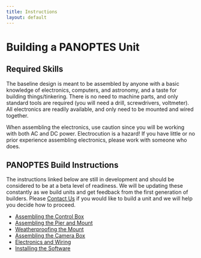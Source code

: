 ```yaml
---
title: Instructions
layout: default
---
```


# Building a PANOPTES Unit

## Required Skills

The baseline design is meant to be assembled by anyone with a basic knowledge of electronics, computers, and astronomy, and a taste for building things/tinkering. There is no need to machine parts, and only standard tools are required (you will need a drill, screwdrivers, voltmeter). All electronics are readily available, and only need to be mounted and wired together.

When assembling the electronics, use caution since you will be working with both AC and DC power.  Electrocution is a hazard!  If you have little or no prior experience assembling electronics, please work with someone who does.

## PANOPTES Build Instructions

The instructions linked below are still in development and should be considered to be at a beta level of readiness.  We will be updating these constantly as we build units and get feedback from the first generation of builders.  Please <a href="mailto:info@projectpanoptes.org">Contact Us</a> if you would like to build a unit and we will help you decide how to proceed.

* [Assembling the Control Box](control_box.html)
* [Assembling the Pier and Mount](pier.html)
* [Weatherproofing the Mount](weatherproofing.html)
* [Assembling the Camera Box](camera_box.html)
* [Electronics and Wiring](electronics.html)
* [Installing the Software](software/install.html)
